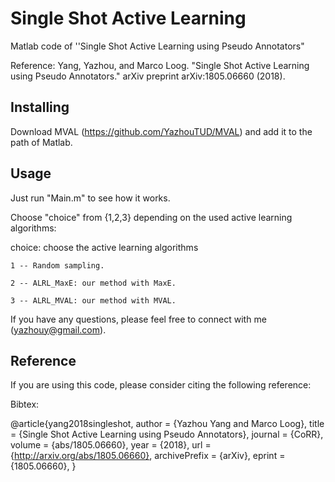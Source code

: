 # Single Shot Active Learning
Matlab code of ''Single Shot Active Learning using Pseudo Annotators"

Reference: Yang, Yazhou, and Marco Loog. "Single Shot Active Learning using Pseudo Annotators." arXiv preprint arXiv:1805.06660 (2018).

## Installing

Download MVAL (https://github.com/YazhouTUD/MVAL) and add it to the path of Matlab.

## Usage

Just run "Main.m" to see how it works.

Choose "choice" from {1,2,3} depending on the used active learning algorithms:

choice:  choose the active learning algorithms

    1 -- Random sampling.
    
    2 -- ALRL_MaxE: our method with MaxE.
    
    3 -- ALRL_MVAL: our method with MVAL.

If you have any questions, please feel free to connect with me (yazhouy@gmail.com).


## Reference
If you are using this code, please consider citing the following reference:

Bibtex:

@article{yang2018singleshot,
  author    = {Yazhou Yang and
               Marco Loog},
  title     = {Single Shot Active Learning using Pseudo Annotators},
  journal   = {CoRR},
  volume    = {abs/1805.06660},
  year      = {2018},
  url       = {http://arxiv.org/abs/1805.06660},
  archivePrefix = {arXiv},
  eprint    = {1805.06660},
}
